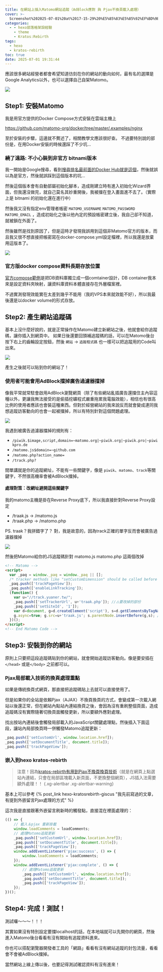 ```yaml
---
title: 在網站上插入Matomo網站追蹤（AdBlock應對 與 Pjax不換頁載入處理）
cover: >-
  Screenshot%202025-07-01%20at%2017-15-29%20%E5%85%83%E5%85%92%EF%BD%9E%E7%9A%84%E6%96%B0%E9%83%A8%E8%90%BD%E6%A0%BC%20-%202025-06-30%20-%20%E7%B6%B2%E7%AB%99%E5%88%86%E6%9E%90%E5%A0%B1%E8%A1%A8%20-%20Matomo.png
categories:
  - - hexo部落格架設經驗
    - theme
    - Kratos:Rebirth
tags:
  - hexo
  - kratos-rebirth
toc: true
date: 2025-07-01 19:31:44
---
```



應該很多網站經營者都會希望知道彷刻在你的網站的動向如何，最有名的選擇是Google Analytics以外，也可以選擇自己自架Matomo。

![](Screenshot%202025-07-01%20at%2017-15-29%20%E5%85%83%E5%85%92%EF%BD%9E%E7%9A%84%E6%96%B0%E9%83%A8%E8%90%BD%E6%A0%BC%20-%202025-06-30%20-%20%E7%B6%B2%E7%AB%99%E5%88%86%E6%9E%90%E5%A0%B1%E8%A1%A8%20-%20Matomo.png)

## Step1: 安裝Matomo
我是用官方提供的Docker Compose方式安裝在雲端主機上

https://github.com/matomo-org/docker/tree/master/.examples/nginx


至於安裝的步驟，這邊就不贅述了，相關教學文應該很好查。
不過要特別說的部份是，在用Docker安裝的時候還踩了不少坑...


### 繞了遠路: 不小心裝到非官方 bitnami版本
我一開始是Google搜尋，看到[搜尋排名最前面的Docker Hub就是這個](https://hub.docker.com/r/bitnami/matomo)，然後就誤以為是官方，然後就誤踩到這個版本的坑...

<div class="post-content">
<div class="xg-grid">
<div class="xg-col-6 xg-col-sm-12">

然後這個版本會有自動部屬初始化腳本，造成剛建立時有進入初始化Wizard界面，但我還沒做完，就自己莫名其妙重開後，我被擋在登入畫面進不去了。（實際上是 bitnami 的初始化還在進行中）

然後我又沒有指定env管理者帳密 `MATOMO_USERNAME` `MATOMO_PASSWORD` `MATOMO_EMAIL` ，造成初始化之後以他內定的預設帳密建立後，我自己卻不知道，就被鎖在外面了。

然後雖然是找到原因了，但是這時才發現我誤用到這個非Matomo官方的版本，而且我又很不想直接把帳密寫在docker-compose.yml設定檔裡，所以我還是放棄用這版本了。
</div>

<div class="xg-col-6 xg-col-sm-12">

![](Screenshot%202025-07-01%20at%2018-30-18%20matomo%20docker%20compose%20-%20Google%20%E6%90%9C%E5%B0%8B.png)
</div>
</div>

### 官方版docker compose資料長期存放位置
[官方compose範例](https://github.com/matomo-org/docker/tree/master/.examples/nginx)是把DB資料庫獨立成一個comtainer設計，DB container我本來是設定資料夾映射，讓資料庫資料本體直接存在外層檔案裡。

不過實測發現效能實在太差到幾乎不能用（我的VPS本來就效能不好），所以我最後還是以docker volume的形式存放。

## Step2: 產生網站追蹤碼
基本上沒什麼好說的，就是正常操作在Matomo建立新網站之後，他就會給你追蹤碼，讓你插入到網頁中。
如果日後還要回頭補追蹤碼的話，可以在Matomo後台按下右上的齒輪設定按鈕，然後 `網站` → `追蹤程式碼` 也一樣可以把追蹤用的Code叫出來。

![](Screenshot%202025-07-01%20at%2017-46-01%20%E8%BF%BD%E8%B9%A4%E7%A8%8B%E5%BC%8F%E7%A2%BC%20-%20%E7%AE%A1%E7%90%86%E4%B8%AD%E5%BF%83%20-%20Matomo.png)

產生之後就可以貼到你的網站了！

### 使用者可能會用AdBlock擋掉廣告過濾器擋掉
像我平常就常駐會啟用AdBlock瀏覽網頁（除了有些網站亂插廣告還擋住主內容這種以外，更讓我無法接受的是偷插挖礦程式嚴重拖累我電腦效能），相信也有很高比例的使用者應該也會裝這種東西。但對於經營網站的我來說反而就會變成連同我想追蹤訪客動向的也會一起被擋掉，所以有特別針對這個問題處理。

![](Screenshot_20250620_083702.png)

我遇到被廣告過濾器擋掉的規則有：
* `/piwik.$image,script,domain=~matomo.org|~piwik.org|~piwik.pro|~piwikpro.de`
* `/matomo.js$domain=~github.com`
* `/matomo.php?action_name=`
* `/track.php?`



間單講就是你的追蹤網址，不能有一些關鍵字，像是 `piwik`、`matomo`、`track`等關鍵字，不然很高機率會被AdBlock擋掉。

#### 處理對策：改網址避開這些關鍵字
我的matomo主機是掛在Reverse Proxy底下，所以我直接針對Reverse Proxy設定

* /traak.js → /matomo.js
* /traak.php → /matomo.php

PS. traak？我拼錯字了？ 對，我是故意的，因為track正確的單字反而會被廣告過濾器擋掉

![](Screenshot%202025-06-20%20at%2009-03-23%20Nginx%20Proxy%20Manager.png)


然後把Matomo給你的JS追蹤碼針對 matomo.js matomo.php 這兩個改掉

```html
<!-- Matomo -->
<script>
  var _paq = window._paq = window._paq || [];
  /* tracker methods like "setCustomDimension" should be called before "trackPageView" */
  _paq.push(['trackPageView']);
  _paq.push(['enableLinkTracking']);
  (function() {
    var u="//track.yuaner.tw/";
    _paq.push(['setTrackerUrl', u+'traak.php']); //⚠️要改掉的部份
    _paq.push(['setSiteId', '1']);
    var d=document, g=d.createElement('script'), s=d.getElementsByTagName('script')[0];
    g.async=true; g.src=u+'traak.js'; s.parentNode.insertBefore(g,s); //⚠️要改掉的部份
  })();
</script>
<!-- End Matomo Code -->
```

## Step3: 安裝到你的網站
原則上只要把這段追蹤碼貼到你的網站，就會開始追蹤訪客動向。像是要安插在 `</head>` 或是`</body>` 之前都可以。

### Pjax局部載入技術的換頁處理重點
如果是傳統換頁式網頁，那直接把追蹤碼貼上去就可以直接使用了。

但是如果你的全站是依賴Pjax（AJAX）不換頁換頁的方式，會變成第一次載入網站以後還正常，但在網站內點站內連結換頁之後，會因為沒有重刷整個頁面，造成追蹤碼沒有實際隨著切換頁面觸發更新，所以要額外應對處理。

找出按站內連結後會觸發局部載入的JavaScript關鍵處理點，然後插入下面這段，讓站內局部換頁時一併觸發Matomo追蹤更新：
```javascript
_paq.push(['setCustomUrl', window.location.href]);
_paq.push(['setDocumentTitle', document.title]);
_paq.push(['trackPageView']);
```


### 嵌入到hexo kratos-rebirth

> 注意！因為[kratos-rebirth有用到Pjax不換頁換頁技術](https://wiki.krt.moe/posts/pjax-events/)（就是在網頁上點選站內連結，只會在局部區塊載入新頁面，不更換整個網頁），JS插入法需要額外處理！！
{.xg-alertbar .xg-alertbar-warning}

基本上可以參考 {% post_link hexo-kratosrebirth-giscus "我先前寫過的文章，有提到外嵌留言Pjax處理的方式" %} 

這次我是直接跟著外嵌留言刷新時的觸發點，直接混在裡面處理的：

```javascript
(() => {
    // 載入＆pjax 重新掛載
    window.loadComments = loadComments;
    // 處理Matomo追蹤更新
    _paq.push(['setCustomUrl', window.location.href]);
    _paq.push(['setDocumentTitle', document.title]);
    _paq.push(['trackPageView']);
    window.addEventListener('pjax:success', () => {
        window.loadComments = loadComments;
    });
    window.addEventListener('pjax:complete', () => {
        // 處理Matomo追蹤更新
        _paq.push(['setCustomUrl', window.location.href]);
        _paq.push(['setDocumentTitle', document.title]);
        _paq.push(['trackPageView']);
    });
})();
```

## Step4: 完成！測試！
測試囉～～～！！！

其實如果沒有特別設定要擋localhost的話，在本地端就可以先開你的網頁，然後進入Matomo後台看看有沒有開始有追蹤資料進來。

你也可以搭配瀏覽器開發者工具的「網路」看看有沒有網站追蹤的封包流量，看看會不會被AdBlock擋掉。

當然網站上線上傳以後，也要記得測試確認資料有沒有進來！